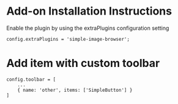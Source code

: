 # Add-on Installation Instructions
Enable the plugin by using the extraPlugins configuration setting
```
config.extraPlugins = 'simple-image-browser';
```

#  Add item with custom toolbar
```
config.toolbar = [
	...
	{ name: 'other', items: ['SimpleButton'] }
]
```
